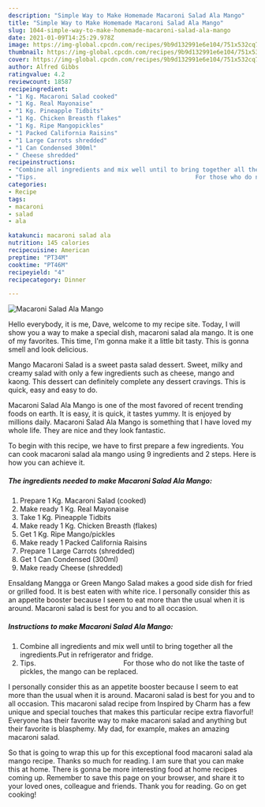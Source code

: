 ```yaml
---
description: "Simple Way to Make Homemade Macaroni Salad Ala Mango"
title: "Simple Way to Make Homemade Macaroni Salad Ala Mango"
slug: 1044-simple-way-to-make-homemade-macaroni-salad-ala-mango
date: 2021-01-09T14:25:29.978Z
image: https://img-global.cpcdn.com/recipes/9b9d132991e6e104/751x532cq70/macaroni-salad-ala-mango-recipe-main-photo.jpg
thumbnail: https://img-global.cpcdn.com/recipes/9b9d132991e6e104/751x532cq70/macaroni-salad-ala-mango-recipe-main-photo.jpg
cover: https://img-global.cpcdn.com/recipes/9b9d132991e6e104/751x532cq70/macaroni-salad-ala-mango-recipe-main-photo.jpg
author: Alfred Gibbs
ratingvalue: 4.2
reviewcount: 18587
recipeingredient:
- "1 Kg. Macaroni Salad cooked"
- "1 Kg. Real Mayonaise"
- "1 Kg. Pineapple Tidbits"
- "1 Kg. Chicken Breasth flakes"
- "1 Kg. Ripe Mangopickles"
- "1 Packed California Raisins"
- "1 Large Carrots shredded"
- "1 Can Condensed 300ml"
- " Cheese shredded"
recipeinstructions:
- "Combine all ingredients and mix well until to bring together all the ingredients.Put in refrigerator and fridge."
- "Tips.                                             For those who do not like the taste of pickles, the mango can be replaced."
categories:
- Recipe
tags:
- macaroni
- salad
- ala

katakunci: macaroni salad ala 
nutrition: 145 calories
recipecuisine: American
preptime: "PT34M"
cooktime: "PT46M"
recipeyield: "4"
recipecategory: Dinner

---
```



![Macaroni Salad Ala Mango](https://img-global.cpcdn.com/recipes/9b9d132991e6e104/751x532cq70/macaroni-salad-ala-mango-recipe-main-photo.jpg)

Hello everybody, it is me, Dave, welcome to my recipe site. Today, I will show you a way to make a special dish, macaroni salad ala mango. It is one of my favorites. This time, I'm gonna make it a little bit tasty. This is gonna smell and look delicious.

Mango Macaroni Salad is a sweet pasta salad dessert. Sweet, milky and creamy salad with only a few ingredients such as cheese, mango and kaong. This dessert can definitely complete any dessert cravings. This is quick, easy and easy to do.

Macaroni Salad Ala Mango is one of the most favored of recent trending foods on earth. It is easy, it is quick, it tastes yummy. It is enjoyed by millions daily. Macaroni Salad Ala Mango is something that I have loved my whole life. They are nice and they look fantastic.


To begin with this recipe, we have to first prepare a few ingredients. You can cook macaroni salad ala mango using 9 ingredients and 2 steps. Here is how you can achieve it.

<!--inarticleads1-->

##### The ingredients needed to make Macaroni Salad Ala Mango:

1. Prepare 1 Kg. Macaroni Salad (cooked)
1. Make ready 1 Kg. Real Mayonaise
1. Take 1 Kg. Pineapple Tidbits
1. Make ready 1 Kg. Chicken Breasth (flakes)
1. Get 1 Kg. Ripe Mango/pickles
1. Make ready 1 Packed California Raisins
1. Prepare 1 Large Carrots (shredded)
1. Get 1 Can Condensed (300ml)
1. Make ready  Cheese (shredded)


Ensaldang Mangga or Green Mango Salad makes a good side dish for fried or grilled food. It is best eaten with white rice. I personally consider this as an appetite booster because I seem to eat more than the usual when it is around. Macaroni salad is best for you and to all occasion. 

<!--inarticleads2-->

##### Instructions to make Macaroni Salad Ala Mango:

1. Combine all ingredients and mix well until to bring together all the ingredients.Put in refrigerator and fridge.
1. Tips.                                             For those who do not like the taste of pickles, the mango can be replaced.


I personally consider this as an appetite booster because I seem to eat more than the usual when it is around. Macaroni salad is best for you and to all occasion. This macaroni salad recipe from Inspired by Charm has a few unique and special touches that makes this particular recipe extra flavorful! Everyone has their favorite way to make macaroni salad and anything but their favorite is blasphemy. My dad, for example, makes an amazing macaroni salad. 

So that is going to wrap this up for this exceptional food macaroni salad ala mango recipe. Thanks so much for reading. I am sure that you can make this at home. There is gonna be more interesting food at home recipes coming up. Remember to save this page on your browser, and share it to your loved ones, colleague and friends. Thank you for reading. Go on get cooking!
